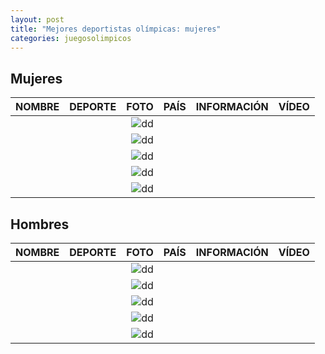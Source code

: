 ```yaml
---
layout: post
title: "Mejores deportistas olímpicas: mujeres"
categories: juegosolimpicos
---
```


## Mujeres ##

|NOMBRE|DEPORTE|FOTO|PAÍS|INFORMACIÓN|VÍDEO|
|-----:|-----:|-----:|-----:|-----:|-----:|
|      |      |![dd]()|      |[]()|[]()|
|      |      |![dd]()|      |[]()|[]()|
|      |      |![dd]()|      |[]()|[]()|
|      |      |![dd]()|      |[]()|[]()|
|      |      |![dd]()|      |[]()|[]()|

## Hombres ##

|NOMBRE|DEPORTE|FOTO|PAÍS|INFORMACIÓN|VÍDEO|
|-----:|-----:|-----:|-----:|-----:|-----:|
|      |      |![dd]()|      |[]()|[]()|
|      |      |![dd]()|      |[]()|[]()|
|      |      |![dd]()|      |[]()|[]()|
|      |      |![dd]()|      |[]()|[]()|
|      |      |![dd]()|      |[]()|[]()|
